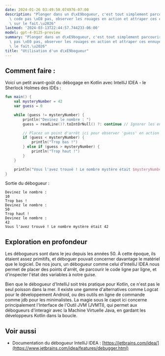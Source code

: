 ```yaml
---
date: 2024-01-26 03:49:50.074976-07:00
description: "Plonger dans un d\xE9bogueur, c'est tout simplement parcourir votre\
  \ code pas \xE0 pas, observer les rouages en action et attraper ces ennuyeux bugs\
  \ sur le fait.\u2026"
lastmod: '2024-03-13T22:44:57.744233-06:00'
model: gpt-4-0125-preview
summary: "Plonger dans un d\xE9bogueur, c'est tout simplement parcourir votre code\
  \ pas \xE0 pas, observer les rouages en action et attraper ces ennuyeux bugs sur\
  \ le fait.\u2026"
title: "Utilisation d'un d\xE9bogueur"
---
```


## Comment faire :
Voici un petit avant-goût du débogage en Kotlin avec IntelliJ IDEA - le Sherlock Holmes des IDEs :

```kotlin
fun main() {
    val mysteryNumber = 42
    var guess = 0

    while (guess != mysteryNumber) {
        println("Devinez le nombre : ")
        guess = readLine()?.toIntOrNull() ?: continue // Ignorer les entrées incorrectes

        // Placez un point d'arrêt ici pour observer 'guess' en action
        if (guess < mysteryNumber) {
            println("Trop bas !")
        } else if (guess > mysteryNumber) {
            println("Trop haut !")
        }
    }

    println("Vous l'avez trouvé ! Le nombre mystère était $mysteryNumber")
}
```

Sortie du débogueur :
```
Devinez le nombre : 
10
Trop bas !
Devinez le nombre : 
50
Trop haut !
Devinez le nombre : 
42
Vous l'avez trouvé ! Le nombre mystère était 42
```

## Exploration en profondeur
Les débogueurs sont dans le jeu depuis les années 50. À cette époque, ils étaient assez primitifs, et déboguer pouvait concerner davantage le matériel que le logiciel. De nos jours, un débogueur comme celui d'IntelliJ IDEA nous permet de placer des points d'arrêt, de parcourir le code ligne par ligne, et d'inspecter l'état des variables à notre guise.

Bien que le débogueur d'IntelliJ soit très pratique pour Kotlin, ce n'est pas le seul poisson dans la mer. Il existe une gamme d'alternatives comme Logcat pour le développement Android, ou des outils en ligne de commande comme jdb pour les minimalistes. La magie sous le capot ici concerne principalement l'Interface de l'Outil JVM (JVMTI), qui permet aux débogueurs d'interagir avec la Machine Virtuelle Java, en gardant les développeurs Kotlin dans la boucle.

## Voir aussi
- Documentation du débogueur IntelliJ IDEA : [https://jetbrains.com/idea/](https://www.jetbrains.com/idea/features/debugger.html)

